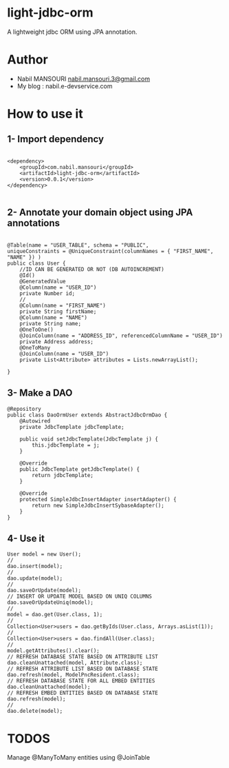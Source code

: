 # light-jdbc-orm
A lightweight jdbc ORM using JPA annotation.

# Author

* Nabil MANSOURI <nabil.mansouri.3@gmail.com>
* My blog : nabil.e-devservice.com

# How to use it

## 1- Import dependency

```

<dependency>
	<groupId>com.nabil.mansouri</groupId>
	<artifactId>light-jdbc-orm</artifactId>
	<version>0.0.1</version>
</dependency>
	
```	

		
## 2- Annotate your domain object using JPA annotations


```

@Table(name = "USER_TABLE", schema = "PUBLIC", 
uniqueConstraints = @UniqueConstraint(columnNames = { "FIRST_NAME", "NAME" }) )
public class User {
	//ID CAN BE GENERATED OR NOT (DB AUTOINCREMENT)
	@Id()
	@GeneratedValue
	@Column(name = "USER_ID")
	private Number id;
	//
	@Column(name = "FIRST_NAME")
	private String firstName;
	@Column(name = "NAME")
	private String name;
	@OneToOne()
	@JoinColumn(name = "ADDRESS_ID", referencedColumnName = "USER_ID")
	private Address address;
	@OneToMany
	@JoinColumn(name = "USER_ID")
	private List<Attribute> attributes = Lists.newArrayList();

}

```

## 3- Make a DAO

```
@Repository
public class DaoOrmUser extends AbstractJdbcOrmDao {
	@Autowired
	private JdbcTemplate jdbcTemplate;

	public void setJdbcTemplate(JdbcTemplate j) {
		this.jdbcTemplate = j;
	}

	@Override
	public JdbcTemplate getJdbcTemplate() {
		return jdbcTemplate;
	}

	@Override
	protected SimpleJdbcInsertAdapter insertAdapter() {
		return new SimpleJdbcInsertSybaseAdapter();
	}
}
```

## 4- Use it

```
User model = new User();
//
dao.insert(model);
//
dao.update(model);
//
dao.saveOrUpdate(model);
// INSERT OR UPDATE MODEL BASED ON UNIQ COLUMNS
dao.saveOrUpdateUniq(model);
//
model = dao.get(User.class, 1);
//
Collection<User>users = dao.getByIds(User.class, Arrays.asList(1));
//
Collection<User>users = dao.findAll(User.class);
//
model.getAttributes().clear();
// REFRESH DATABASE STATE BASED ON ATTRIBUTE LIST
dao.cleanUnattached(model, Attribute.class);
// REFRESH ATTRIBUTE LIST BASED ON DATABASE STATE
dao.refresh(model, ModelPncResident.class);
// REFRESH DATABASE STATE FOR ALL EMBED ENTITIES
dao.cleanUnattached(model);
// REFRESH EMBED ENTITIES BASED ON DATABASE STATE
dao.refresh(model);
//
dao.delete(model);
```

# TODOS

Manage @ManyToMany entities using @JoinTable

